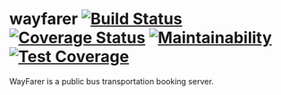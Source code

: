 # wayfarer [![Build Status](https://travis-ci.com/Steelze/wayfarer.svg?branch=develop)](https://travis-ci.com/Steelze/wayfarer) [![Coverage Status](https://coveralls.io/repos/github/Steelze/wayfarer/badge.svg?branch=develop)](https://coveralls.io/github/Steelze/wayfarer?branch=develop) [![Maintainability](https://api.codeclimate.com/v1/badges/6b6d2e1e5f9101df5c1c/maintainability)](https://codeclimate.com/github/Steelze/wayfarer/maintainability) [![Test Coverage](https://api.codeclimate.com/v1/badges/6b6d2e1e5f9101df5c1c/test_coverage)](https://codeclimate.com/github/Steelze/wayfarer/test_coverage)

WayFarer is a public bus transportation booking server.
